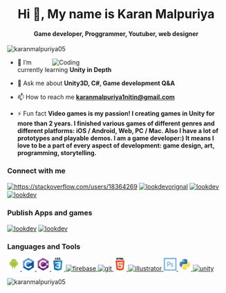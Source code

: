 <h1 align="center">Hi 👋, My name is Karan Malpuriya</h1>
<h4 align="center">Game developer, Proggrammer, Youtuber, web designer </h4>

<p align="left"> <img src="https://komarev.com/ghpvc/?username=karanmalpuriya05&label=Profile%20views&color=0e75b6&style=flat" alt="karanmalpuriya05" /> </p>
<img align="right" alt="Coding" width="400" src="https://i.pinimg.com/originals/e4/26/70/e426702edf874b181aced1e2fa5c6cde.gif">


- 🌱 I’m currently learning **Unity in Depth**

- 💬 Ask me about **Unity3D, C#, Game development Q&A**

- 📫 How to reach me **karanmalpuriya1nitin@gmail.com**

- ⚡ Fun fact **Video games is my passion! I creating games in Unity for more than 2 years. I finished various games of different genres and different platforms: iOS / Android, Web, PC / Mac. Also I have a lot of prototypes and playable demos. I am a game developer:) It means I love to be a part of every aspect of development: game design, art, programming, storytelling.**

<h3 align="left">Connect with me</h3>
<p align="left">
<a href="https://stackoverflow.com/users/https://stackoverflow.com/users/18364269" target="blank"><img align="center" src="https://raw.githubusercontent.com/rahuldkjain/github-profile-readme-generator/master/src/images/icons/Social/stack-overflow.svg" alt="https://stackoverflow.com/users/18364269" height="30" width="40" /></a>
<a href="https://instagram.com/LookDev05" target="blank"><img align="center" src="https://raw.githubusercontent.com/rahuldkjain/github-profile-readme-generator/master/src/images/icons/Social/instagram.svg" alt="lookdevorignal" height="30" width="40" /></a>
<a href="https://www.youtube.com/channel/UCg3IrNKR_hdObOlNBxH8Xfg" target="blank"><img align="center" src="https://raw.githubusercontent.com/rahuldkjain/github-profile-readme-generator/master/src/images/icons/Social/youtube.svg" alt="lookdev" height="30" width="40" /></a> 
<a href="https://www.linkedin.com/in/karan-malpuriya-101977233/" target="blank"><img align="center" src="http://cdn.onlinewebfonts.com/svg/img_223948.svg" alt="lookdev" height="30" width="40" /></a> 
</p>

<h3 align="left">Publish Apps and games</h3>
<p align="left"><a href="https://play.google.com/store/apps/dev?id=8208882437303158146" target="blank"><img align="center" src="https://img.icons8.com/ios-filled/2x/google-play.svg" alt="lookdev" height="30" width="40" /></a> <a href="https://lookdev07.itch.io/" target="blank"><img align="center" src="https://agateau.com/support/itch-button.svg" alt="lookdev" height="30" width="40" /></a>
</p>

<h3 align="left">Languages and Tools</h3>


<p align="left"> <a href="https://developer.android.com" target="_blank" rel="noreferrer"> <img src="https://raw.githubusercontent.com/devicons/devicon/master/icons/android/android-original-wordmark.svg" alt="android" width="30" height="30"/> </a> <a href="https://www.cprogramming.com/" target="_blank" rel="noreferrer"> <img src="https://raw.githubusercontent.com/devicons/devicon/master/icons/c/c-original.svg" alt="c" width="30" height="30"/> </a> <a href="https://www.w3schools.com/cs/" target="_blank" rel="noreferrer"> <img src="https://raw.githubusercontent.com/devicons/devicon/master/icons/csharp/csharp-original.svg" alt="csharp" width="30" height="30"/> </a> <a href="https://www.w3schools.com/css/" target="_blank" rel="noreferrer"> <img src="https://raw.githubusercontent.com/devicons/devicon/master/icons/css3/css3-original-wordmark.svg" alt="css3" width="30" height="30"/> </a> <a href="https://firebase.google.com/" target="_blank" rel="noreferrer"> <img src="https://www.vectorlogo.zone/logos/firebase/firebase-icon.svg" alt="firebase" width="30" height="30"/> </a> <a href="https://git-scm.com/" target="_blank" rel="noreferrer"> <img src="https://www.vectorlogo.zone/logos/git-scm/git-scm-icon.svg" alt="git" width="30" height="30"/> </a> <a href="https://www.w3.org/html/" target="_blank" rel="noreferrer"> <img src="https://raw.githubusercontent.com/devicons/devicon/master/icons/html5/html5-original-wordmark.svg" alt="html5" width="30" height="30"/> </a> <a href="https://www.adobe.com/in/products/illustrator.html" target="_blank" rel="noreferrer"> <img src="https://www.vectorlogo.zone/logos/adobe_illustrator/adobe_illustrator-icon.svg" alt="illustrator" width="30" height="30"/> </a> <a href="https://www.photoshop.com/en" target="_blank" rel="noreferrer"> <img src="https://raw.githubusercontent.com/devicons/devicon/master/icons/photoshop/photoshop-line.svg" alt="photoshop" width="30" height="30"/> </a> <a href="https://www.python.org" target="_blank" rel="noreferrer"> <img src="https://raw.githubusercontent.com/devicons/devicon/master/icons/python/python-original.svg" alt="python" width="30" height="30"/> </a> <a href="https://unity.com/" target="_blank" rel="noreferrer"> <img src="https://www.vectorlogo.zone/logos/unity3d/unity3d-icon.svg" alt="unity" width="30" height="30"/> </a> </p>


<p><img align="left" src="https://github-readme-stats.vercel.app/api/top-langs?username=karanmalpuriya05&show_icons=true&locale=en&layout=compact" alt="karanmalpuriya05" /></p>




